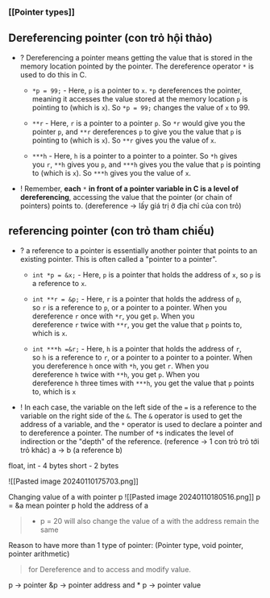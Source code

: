### [[Pointer types]]

## Dereferencing pointer (con trỏ hội thảo) 
+ ? Dereferencing a pointer means getting the value that is stored in the memory location pointed by the pointer. The dereference operator `*` is used to do this in C.
	+  `*p = 99;` - Here, `p` is a pointer to `x`. `*p` dereferences the pointer, meaning it accesses the value stored at the memory location `p` is pointing to (which is `x`). So `*p = 99;` changes the value of `x` to 99.
 
	+ `**r` - Here, `r` is a pointer to a pointer `p`. So `*r` would give you the pointer `p`, and `**r` dereferences `p` to give you the value that `p` is pointing to (which is `x`). So `**r` gives you the value of `x`.
    
	+ `***h` - Here, `h` is a pointer to a pointer to a pointer. So `*h` gives you `r`, `**h` gives you `p`, and `***h` gives you the value that `p` is pointing to (which is `x`). So `***h` gives you the value of `x`.
	
+ !  Remember, **each** `*` **in front of a pointer variable in C is a level of dereferencing**, accessing the value that the pointer (or chain of pointers) points to.
(dereference -> lấy giá trị ở địa chỉ của con trỏ)

## referencing pointer (con trỏ tham chiếu)
+ ? a reference to a pointer is essentially another pointer that points to an existing pointer. This is often called a "pointer to a pointer".
	+ `int *p = &x;` - Here, `p` is a pointer that holds the address of `x`, so `p` is a reference to `x`.
    
	+ `int **r = &p;` - Here, `r` is a pointer that holds the address of `p`, so `r` is a reference to `p`, or a pointer to a pointer. When you dereference `r` once with `*r`, you get `p`. When you dereference `r` twice with `**r`, you get the value that `p` points to, which is `x`.
    
	+ `int ***h =&r;` - Here, `h` is a pointer that holds the address of `r`, so `h` is a reference to `r`, or a pointer to a pointer to a pointer. When you dereference `h` once with `*h`, you get `r`. When you dereference `h` twice with `**h`, you get `p`. When you dereference `h` three times with `***h`, you get the value that `p` points to, which is `x`
	  
+ ! In each case, the variable on the left side of the `=` is a reference to the variable on the right side of the `&`. The `&` operator is used to get the address of a variable, and the `*` operator is used to declare a pointer and to dereference a pointer. The number of `*`s indicates the level of indirection or the "depth" of the reference.
(reference -> 1 con trỏ trỏ tới trỏ khác)
a -> b (a reference b)

float, int - 4 bytes
short - 2 bytes

![[Pasted image 20240110175703.png]]

Changing value of a with pointer p
![[Pasted image 20240110180516.png]]
p = &a mean pointer p hold the address of a
> * p = 20  will also change the value of a with the address remain the same


Reason to have more than 1 type of pointer:
(Pointer type, void pointer, pointer arithmetic)
> for Dereference and to access and modify value.

p -> pointer
&p -> pointer address 
and * p -> pointer value